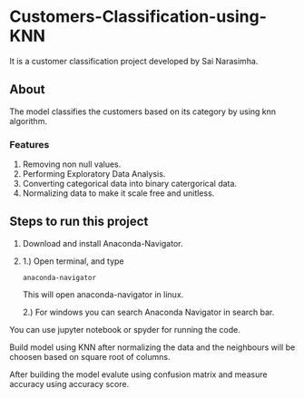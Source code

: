 # Customers-Classification-using-KNN

It is a customer classification project developed by Sai Narasimha.

## About

The model classifies the customers based on its category by using knn algorithm.

### Features

1. Removing non null values.
2. Performing Exploratory Data Analysis.
3. Converting categorical data into binary catergorical data.
4. Normalizing data to make it scale free and unitless.


## Steps to run this project

1. Download and install Anaconda-Navigator.

2. 
   1.) Open terminal, and type

      ```
      anaconda-navigator
      
      ```
   This will open anaconda-navigator in linux.
   
   2.) For windows you can search Anaconda Navigator in search bar.
   
You can use jupyter notebook or spyder for running the code.

Build model using KNN after normalizing the data and the neighbours will be choosen based on square root of columns.

After building the model evalute using confusion matrix and measure accuracy using accuracy score.
  
  

